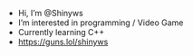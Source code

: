 - Hi, I’m @Shinyws
- I’m interested in programming / Video Game
- Currently learning C++
- https://guns.lol/shinyws
